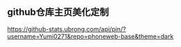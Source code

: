 ## github仓库主页美化定制

https://github-stats.ubrong.com/api/pin/?username=Yumi0271&repo=phoneweb-base&theme=dark
